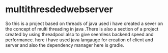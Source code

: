 # multithresdedwebserver
So this is a project based on threads of java used i have created a sever on the concept of multi threading in java .There is also a section of a project created by using threadpool also to give seemless backend speed and performance.
here i have used java langauge for creation of client and server and also the dependency manager here is gradle.
